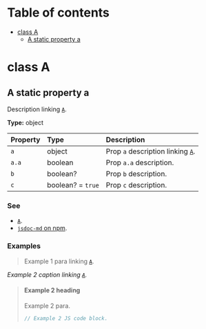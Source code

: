 # Table of contents

- [class A](#class-a)
  - [A static property a](#a-static-property-a)

# class A

## A static property a

Description linking [`A`](#class-a).

**Type:** object

| Property | Type              | Description                                   |
| :------- | :---------------- | :-------------------------------------------- |
| `a`      | object            | Prop `a` description linking [`A`](#class-a). |
| `a.a`    | boolean           | Prop `a.a` description.                       |
| `b`      | boolean?          | Prop `b` description.                         |
| `c`      | boolean? = `true` | Prop `c` description.                         |

### See

- [`A`](#class-a).
- [`jsdoc-md` on npm](https://npm.im/jsdoc-md).

### Examples

> Example 1 para linking [`A`](#class-a).

_Example 2 caption linking [`A`](#class-a)._

> #### Example 2 heading
>
> Example 2 para.
>
> ```js
> // Example 2 JS code block.
> ```

